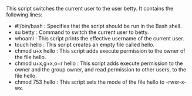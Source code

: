 This script switches the current user to the user betty. It contains the following lines:
- #!/bin/bash : Specifies that the script should be run in the Bash shell.
- su betty : Command to switch the current user to betty.
- whoami : This script prints the effective username of the current user.
- touch hello : This script creates an empty file called hello.
- chmod u+x hello : This script adds execute permission to the owner of the file hello.
- chmod u+x,g+x,o+r hello : This script adds execute permission to the owner and the group owner, and read permission to other users, to the file hello.
- chmod 753 hello : This script sets the mode of the file hello to -rwxr-x-wx.
